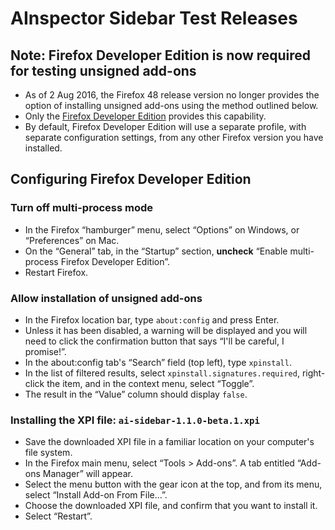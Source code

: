 # AInspector Sidebar Test Releases

## Note: Firefox Developer Edition is now required for testing unsigned add-ons

* As of 2 Aug 2016, the Firefox 48 release version no longer provides the option of installing unsigned add-ons using the method outlined below.
* Only the [Firefox Developer Edition](https://www.mozilla.org/en-US/firefox/developer/) provides this capability.
* By default, Firefox Developer Edition will use a separate profile, with separate configuration settings, from any other Firefox version you have installed.

## Configuring Firefox Developer Edition

### Turn off multi-process mode

* In the Firefox “hamburger” menu, select “Options” on Windows, or “Preferences” on Mac.
* On the “General” tab, in the “Startup” section, **uncheck**  “Enable multi-process Firefox Developer Edition”.
* Restart Firefox.

### Allow installation of unsigned add-ons

* In the Firefox location bar, type `about:config` and press Enter.
* Unless it has been disabled, a warning will be displayed and you will need to click the confirmation button that says “I'll be careful, I promise!”.
* In the about:config tab's “Search” field (top left), type `xpinstall`.
* In the list of filtered results, select `xpinstall.signatures.required`, right-click the item, and in the context menu, select “Toggle”.
* The result in the “Value” column should display `false`.

### Installing the XPI file: `ai-sidebar-1.1.0-beta.1.xpi`

* Save the downloaded XPI file in a familiar location on your computer's file system.
* In the Firefox main menu, select “Tools > Add-ons”. A tab entitled “Add-ons Manager” will appear.
* Select the menu button with the gear icon at the top, and from its menu, select “Install Add-on From File...”.
* Choose the downloaded XPI file, and confirm that you want to install it.
* Select “Restart”.
